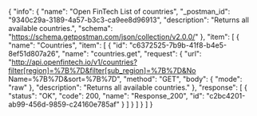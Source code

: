 {
  "info": {
    "name": "Open FinTech List of countries",
    "_postman_id": "9340c29a-3189-4a57-b3c3-ca9ee8d96913",
    "description": "Returns all available countries.",
    "schema": "https://schema.getpostman.com/json/collection/v2.0.0/"
  },
  "item": [
    {
      "name": "Countries",
      "item": [
        {
          "id": "c6372525-7b9b-41f8-b4e5-8ef51d807a26",
          "name": "countries.get",
          "request": {
            "url": "http://api.openfintech.io/v1/countries?filter[region]=%7B%7D&filter[sub_region]=%7B%7D&No Name=%7B%7D&sort=%7B%7D",
            "method": "GET",
            "body": {
              "mode": "raw"
            },
            "description": "Returns all available countries."
          },
          "response": [
            {
              "status": "OK",
              "code": 200,
              "name": "Response_200",
              "id": "c2bc4201-ab99-456d-9859-c24160e785af"
            }
          ]
        }
      ]
    }
  ]
}